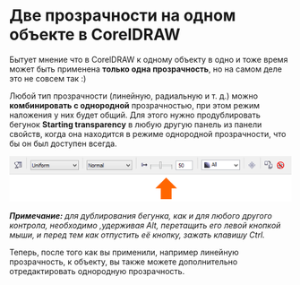# Две прозрачности на одном объекте в CorelDRAW

Бытует мнение что в CorelDRAW к одному объекту в одно и тоже время может быть применена **только одна прозрачность**, но на самом деле это не совсем так :)

Любой тип прозрачности (линейную, радиальную и т. д.) можно **комбинировать с однородной** прозрачностью, при этом режим наложения у них будет общий. Для этого нужно продублировать бегунок **Starting transparency** в любую другую панель из панели свойств, когда она находится в режиме однородной прозрачности, что бы он был доступен всегда.

![Две прозрачности на одном объекте в CorelDRAW](./3cfb22ad-6e74-4e01-96a4-ed948898b84f.png)

_**Примечание:** для дублирования бегунка, как и для любого другого контрола, необходимо ,удерживая Alt, перетащить его левой кнопкой мыши, и перед тем как отпустить её кнопку, зажать клавишу Ctrl._

Теперь, после того как вы применили, например линейную прозрачность, к объекту, вы также можете дополнительно отредактировать однородную прозрачность.
